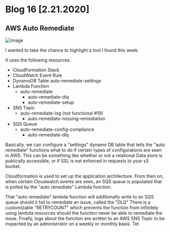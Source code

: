 # Blog 16 [2.21.2020]

## AWS Auto Remediate

![image](https://user-images.githubusercontent.com/20525440/75088298-1e9a2180-5500-11ea-80c1-707e267f7d7b.png)

I wanted to take the chance to highlight a tool I found this week. 

It uses the following resources:
- CloudFormation Stack 	
- CloudWatch Event Rule
- DynamoDB Table 	auto-remediate-settings
- Lambda Function 	
  - auto-remediate
	- auto-remediate-dlq
	- auto-remediate-setup
- SNS Topic 	
  - auto-remediate-log (not functional #19)
	- auto-remediate-missing-remediation
- SQS Queue 	
  - auto-remediate-config-compliance
	- auto-remediate-dlq
  
Basically, we can configure a "settings" dynamo DB table that tells the "auto remediate" functions what to do if certain types of configurations are seen in AWS.
This can be something like whether or not a relational Data store is publically accessible, or if SSL is not enforced in requests to your s3 bucket.

Cloudformation is used to set up the application architecture.
From then on, when certain Cloudwatch events are seen, an SQS queue is populated that is polled by the "auto remediate" Lambda function.

That "auto remediate" lambda function will additionally write to an SQS queue should it fail to remediate an issue, called the "DLQ"
There is a customizable "RETRYCOUNT" which prevents the function from infinitely using lambda resources should the function never be able to remediate the issue. 
Finally, logs about the function are written to an AWS SNS Topic to be inspected by an administrator on a weekly or monthly basis.
Tet
